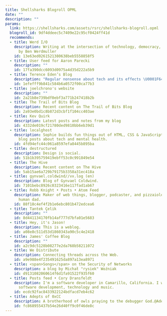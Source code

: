 ```yaml
---
title: Shellsharks Blogroll OPML
date: ""
description: ""
params:
  link: https://shellsharks.com/assets/rsrc/shellsharks-blogroll.opml
  blogroll_id: 9df4ddeec5c7409e22c95cf0424ff41d
  recommends:
  - title: Werd I/O
    description: Writing at the intersection of technology, democracy, and society
      by Ben Werdmuller
    id: 13e63ed0261521380638beb5558858f5
  - title: User feed for Aaron Parecki
    description: ""
    id: 17fa390dcc6093d0975a4d35d222a5b9
  - title: Terence Eden’s Blog
    description: "Regular nonsense about tech and its effects \U0001F643"
    id: 1efefff9b841c584b6a0572f00ca77b3
  - title: joelchrono's website
    description: ""
    id: 2a21b8e739bdf0ebf3a771b247418b2b
  - title: The Trail of Bits Blog
    description: Recent content on The Trail of Bits Blog
    id: 2a93e0bd1c8b872d3cbf1f104cc403ae
  - title: Kev Quirk
    description: Latest posts and notes from my blog
    id: 4332de019cf21780ded9810bb6eb39d1
  - title: localghost
    description: Sophie builds fun things out of HTML, CSS & JavaScript, and writes
      blog posts about tech and mental health.
    id: 4fd94efc44c061a8597efa8445b895ba
  - title: destructured
    description: Design is social.
    id: 51b1b395759419ebff53c0c991849e54
  - title: The Hive
    description: Recent content on The Hive
    id: 5ab15ae6a729b79175b3358a31ec418a
  - title: gynvael.coldwind//vx.log (en)
    description: Blog of Gynvael Coldwind.
    id: 7101bebc8926c0323416e117fad1ab67
  - title: Robb Knight • Posts • Atom Feed
    description: Maker of web things, blogger, podcaster, and pizzaiolo. Cat dad and
      human dad.
    id: 88f18c4ef4f2b1e6ebc801b472edcea6
  - title: Tantek Çelik
    description: ""
    id: 8d441134170fb14af777d7bfa01e5683
  - title: Hey, it's Jason!
    description: This is a weblog.
    id: a08e8c511d53d1860343a90c5c4e2418
  - title: James' Coffee Blog
    description: ""
    id: a2c9dc5128b08277e2da768b58211072
  - title: We Distribute
    description: Connecting threads across the Web.
    id: a9e988e4f235491625da897a13ea8971
  - title: <span>Songs</span> on the Security of Networks
    description: a blog by Michał "rysiek" Woźniak
    id: d9131082060614f6d1fa91522f935f60
  - title: Posts feed • Cory Dransfeldt
    description: I'm a software developer in Camarillo, California. I write about
      software development, technology and music.
    id: ecdc92fac8433922124bdfacd7eb4c62
  - title: Adepts of 0xCC
    description: A brotherhood of owls praying to the debugger God.@AdeptsOf0xCC
    id: fc868955437b54e26d40ff9c0f46de8c
---
```

